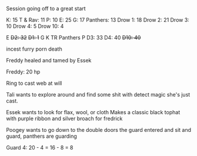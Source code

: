 Session going off to a great start

K: 15
T & Rav: 11
P: 10
E: 25
G: 17
Panthers: 13
Drow 1: 18
Drow 2: 21
Drow 3: 10
Drow 4: 5
Drow 10: 4

E
~~D2: 32~~
~~D1: 1~~
G
K
TR
Panthers
P
D3: 33
D4: 40
~~D10: 40~~

incest furry porn death

Freddy healed and tamed by Essek

Freddy: 20 hp

Ring to cast web at will

Tali wants to explore around and find some shit with detect magic she's just cast.

Essek wants to look for flax, wool, or cloth
Makes a classic black tophat with purple ribbon and silver broach for fredrick

Poogey wants to go down to the double doors the guard entered and sit and guard, panthers are guarding

Guard 4: 20 - 4 = 16 - 8 = 8